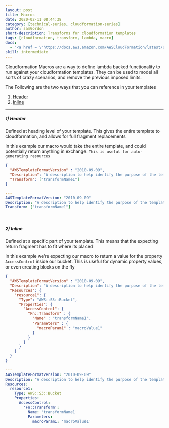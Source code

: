 ```yaml
---
layout: post
title: Macros
date: 2020-02-11 08:44:38
category: [technical-series, cloudformation-series]
author: samGordon
short-description: Transforms for cloudformation templates
tags: [cloudformation, transform, lambda, macro]
docs:
  - "<a href = \"https://docs.aws.amazon.com/AWSCloudFormation/latest/UserGuide/template-macros.html\">AWS docs on cloudformation Macros</a>"
skill: intermediate
---
```


Cloudformation Macros are a way to define lambda backed functionality to run against your cloudformation templates. They can be used to model all sorts of crazy scenarios, and remove the previous imposed limits.

The Following are the two ways that you can reference in your templates

1. [Header](#header)
2. [Inline](#inline)

---

<a name="header"></a>
##### 1) Header

Defined at heading level of your template. This gives the entire template to cloudformation, and allows for full fragment replacements

In this example our macro would take the entire template, and could potentially return anything in exchange.
`This is useful for auto-generating resources`

```json
{
  "AWSTemplateFormatVersion" : "2010-09-09",
  "Description": "A description to help identify the purpose of the template",
  "Transform": ["transformName1"]
}
```

```yml
---
AWSTemplateFormatVersion: "2010-09-09"
Description: "A description to help identify the purpose of the template"
Transform: ["transformName1"]
```

<br>

<a name="inline"></a>
##### 2) Inline

Defined at a specific part of your template. This means that the expecting return fragment has to fit where its placed

In this example we're expecting our macro to return a value for the property `AccessControl` inside our bucket.
This is useful for dynamic property values, or even creating blocks on the fly

```json
{
  "AWSTemplateFormatVersion" : "2010-09-09",
  "Description": "A description to help identify the purpose of the template",
  "Resources": {
    "resource1": {
      "Type": "AWS::S3::Bucket",
      "Properties": {
        "AccessControl": {
          "Fn::Transform" : {
            "Name" : "transformName1",
            "Parameters" : {
              "macroParam1" : "macroValue1"
            }
          }
        }
      }
    }
  }
}
```

```yml
---
AWSTemplateFormatVersion: "2010-09-09"
Description: "A description to help identify the purpose of the template"
Resources:
  resource1:
    Type: AWS::S3::Bucket
    Properties:
      AccessControl:
        'Fn::Transform':
          Name: 'transformName1'
          Parameters:
            macroParam1: 'macroValue1'
```

